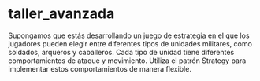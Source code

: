 # taller_avanzada
Supongamos que estás desarrollando un juego de estrategia en el que los jugadores pueden elegir entre diferentes tipos de unidades militares, como soldados, arqueros y caballeros. Cada tipo de unidad tiene diferentes comportamientos de ataque y movimiento. Utiliza el patrón Strategy para implementar estos comportamientos de manera flexible.
